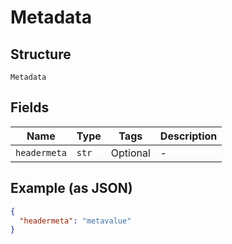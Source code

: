
# Metadata

## Structure

`Metadata`

## Fields

| Name | Type | Tags | Description |
|  --- | --- | --- | --- |
| `headermeta` | `str` | Optional | - |

## Example (as JSON)

```json
{
  "headermeta": "metavalue"
}
```

